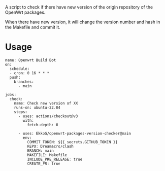 A script to check if there have new version of the origin repository of the OpenWrt packages.

When there have new version, it will change the version number and hash in the Makefile and commit it.

# Usage

```
name: Openwrt Build Bot
on:
  schedule:
  - cron: 0 16 * * *
  push:
    branches:
      - main

jobs:
  check:
    name: Check new version of XX
    runs-on: ubuntu-22.04
    steps:
      - uses: actions/checkout@v3
        with:
          fetch-depth: 0

      - uses: EkkoG/openwrt-packages-version-checker@main
        env:
          COMMIT_TOKEN: ${{ secrets.GITHUB_TOKEN }}
          REPO: Dreamacro/clash
          BRANCH: main
          MAKEFILE: Makefile
          INCLUDE_PRE_RELEASE: true
          CREATE_PR: true
```